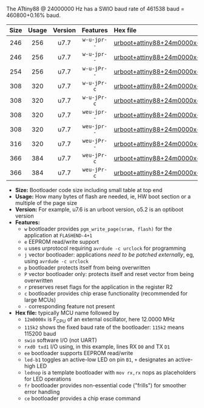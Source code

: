 The ATtiny88 @ 24000000 Hz has a SWIO baud rate of 461538 baud = 460800+0.16% baud.

|Size|Usage|Version|Features|Hex file|
|:-:|:-:|:-:|:-:|:--|
|246|256|u7.7|`w-u-jpr--`|[urboot+attiny88+24m0000x++460k8_swio_rxd7_txd6_led+d0.hex](https://raw.githubusercontent.com/stefanrueger/urboot.hex/main/mcus/attiny88/external_oscillator/fcpu+24m0000_Hz/br++460k8_bps/urboot+attiny88+24m0000x++460k8_swio_rxd7_txd6_led+d0.hex)|
|246|256|u7.7|`w-u-jpr--`|[urboot+attiny88+24m0000x++460k8_swio_rxd7_txd6_lednop.hex](https://raw.githubusercontent.com/stefanrueger/urboot.hex/main/mcus/attiny88/external_oscillator/fcpu+24m0000_Hz/br++460k8_bps/urboot+attiny88+24m0000x++460k8_swio_rxd7_txd6_lednop.hex)|
|254|256|u7.7|`w-u-jPr--`|[urboot+attiny88+24m0000x++460k8_swio_rxd7_txd6.hex](https://raw.githubusercontent.com/stefanrueger/urboot.hex/main/mcus/attiny88/external_oscillator/fcpu+24m0000_Hz/br++460k8_bps/urboot+attiny88+24m0000x++460k8_swio_rxd7_txd6.hex)|
|308|320|u7.7|`w-u-jPr-c`|[urboot+attiny88+24m0000x++460k8_swio_rxd7_txd6_led+d0_fr_ce.hex](https://raw.githubusercontent.com/stefanrueger/urboot.hex/main/mcus/attiny88/external_oscillator/fcpu+24m0000_Hz/br++460k8_bps/urboot+attiny88+24m0000x++460k8_swio_rxd7_txd6_led+d0_fr_ce.hex)|
|308|320|u7.7|`w-u-jPr-c`|[urboot+attiny88+24m0000x++460k8_swio_rxd7_txd6_lednop_fr_ce.hex](https://raw.githubusercontent.com/stefanrueger/urboot.hex/main/mcus/attiny88/external_oscillator/fcpu+24m0000_Hz/br++460k8_bps/urboot+attiny88+24m0000x++460k8_swio_rxd7_txd6_lednop_fr_ce.hex)|
|308|320|u7.7|`weu-jpr--`|[urboot+attiny88+24m0000x++460k8_swio_rxd7_txd6_ee_led+d0.hex](https://raw.githubusercontent.com/stefanrueger/urboot.hex/main/mcus/attiny88/external_oscillator/fcpu+24m0000_Hz/br++460k8_bps/urboot+attiny88+24m0000x++460k8_swio_rxd7_txd6_ee_led+d0.hex)|
|308|320|u7.7|`weu-jpr--`|[urboot+attiny88+24m0000x++460k8_swio_rxd7_txd6_ee_lednop.hex](https://raw.githubusercontent.com/stefanrueger/urboot.hex/main/mcus/attiny88/external_oscillator/fcpu+24m0000_Hz/br++460k8_bps/urboot+attiny88+24m0000x++460k8_swio_rxd7_txd6_ee_lednop.hex)|
|316|320|u7.7|`weu-jPr--`|[urboot+attiny88+24m0000x++460k8_swio_rxd7_txd6_ee.hex](https://raw.githubusercontent.com/stefanrueger/urboot.hex/main/mcus/attiny88/external_oscillator/fcpu+24m0000_Hz/br++460k8_bps/urboot+attiny88+24m0000x++460k8_swio_rxd7_txd6_ee.hex)|
|366|384|u7.7|`weu-jPr-c`|[urboot+attiny88+24m0000x++460k8_swio_rxd7_txd6_ee_led+d0_fr_ce.hex](https://raw.githubusercontent.com/stefanrueger/urboot.hex/main/mcus/attiny88/external_oscillator/fcpu+24m0000_Hz/br++460k8_bps/urboot+attiny88+24m0000x++460k8_swio_rxd7_txd6_ee_led+d0_fr_ce.hex)|
|366|384|u7.7|`weu-jPr-c`|[urboot+attiny88+24m0000x++460k8_swio_rxd7_txd6_ee_lednop_fr_ce.hex](https://raw.githubusercontent.com/stefanrueger/urboot.hex/main/mcus/attiny88/external_oscillator/fcpu+24m0000_Hz/br++460k8_bps/urboot+attiny88+24m0000x++460k8_swio_rxd7_txd6_ee_lednop_fr_ce.hex)|

- **Size:** Bootloader code size including small table at top end
- **Usage:** How many bytes of flash are needed, ie, HW boot section or a multiple of the page size
- **Version:** For example, u7.6 is an urboot version, o5.2 is an optiboot version
- **Features:**
  + `w` bootloader provides `pgm_write_page(sram, flash)` for the application at `FLASHEND-4+1`
  + `e` EEPROM read/write support
  + `u` uses urprotocol requiring `avrdude -c urclock` for programming
  + `j` vector bootloader: applications *need to be patched externally*, eg, using `avrdude -c urclock`
  + `p` bootloader protects itself from being overwritten
  + `P` vector bootloader only: protects itself and reset vector from being overwritten
  + `r` preserves reset flags for the application in the register R2
  + `c` bootloader provides chip erase functionality (recommended for large MCUs)
  + `-` corresponding feature not present
- **Hex file:** typically MCU name followed by
  + `12m0000x` is F<sub>CPU</sub> of an external oscillator, here 12.0000 MHz
  + `115k2` shows the fixed baud rate of the bootloader: `115k2` means 115200 baud
  + `swio` software I/O (not UART)
  + `rxd0 txd1` I/O using, in this example, lines RX `D0` and TX `D1`
  + `ee` bootloader supports EEPROM read/write
  + `led-b1` toggles an active-low LED on pin `B1`, `+` designates an active-high LED
  + `lednop` is a template bootloader with `mov rx,rx` nops as placeholders for LED operations
  + `fr` bootloader provides non-essential code ("frills") for smoother error handling
  + `ce` bootloader provides a chip erase command
